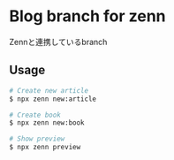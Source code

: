# Blog branch for zenn

Zennと連携しているbranch

## Usage

```sh
# Create new article
$ npx zenn new:article

# Create book
$ npx zenn new:book

# Show preview
$ npx zenn preview
```